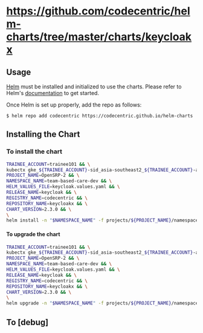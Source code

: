 # https://github.com/codecentric/helm-charts/tree/master/charts/keycloakx

## Usage

[Helm](https://helm.sh) must be installed and initialized to use the charts.
Please refer to Helm's [documentation](https://helm.sh/docs/) to get started.

Once Helm is set up properly, add the repo as follows:

```console
$ helm repo add codecentric https://codecentric.github.io/helm-charts
```

## Installing the Chart

### To install the chart

```bash
TRAINEE_ACCOUNT=trainee101 && \
kubectx gke_${TRAINEE_ACCOUNT}-sid_asia-southeast2_${TRAINEE_ACCOUNT}-autopilot-cluster && \
PROJECT_NAME=OpenSRP-2 && \
NAMESPACE_NAME=team-based-care-dev && \
HELM_VALUES_FILE=keycloak.values.yaml && \
RELEASE_NAME=keycloak && \
REGISTRY_NAME=codecentric && \
REPOSITORY_NAME=keycloakx && \
CHART_VERSION=2.3.0 && \
\
helm install -n "$NAMESPACE_NAME" -f projects/${PROJECT_NAME}/namespaces/${NAMESPACE_NAME}/Helm/$HELM_VALUES_FILE $RELEASE_NAME ${REGISTRY_NAME}/${REPOSITORY_NAME} --version ${CHART_VERSION}
```

#### To upgrade the chart

```bash
TRAINEE_ACCOUNT=trainee101 && \
kubectx gke_${TRAINEE_ACCOUNT}-sid_asia-southeast2_${TRAINEE_ACCOUNT}-autopilot-cluster && \
PROJECT_NAME=OpenSRP-2 && \
NAMESPACE_NAME=team-based-care-dev && \
HELM_VALUES_FILE=keycloak.values.yaml && \
RELEASE_NAME=keycloak && \
REGISTRY_NAME=codecentric && \
REPOSITORY_NAME=keycloakx && \
CHART_VERSION=2.3.0 && \
\
helm upgrade -n "$NAMESPACE_NAME" -f projects/${PROJECT_NAME}/namespaces/${NAMESPACE_NAME}/Helm/$HELM_VALUES_FILE $RELEASE_NAME ${REGISTRY_NAME}/${REPOSITORY_NAME} --version ${CHART_VERSION}
```

## To [debug]
